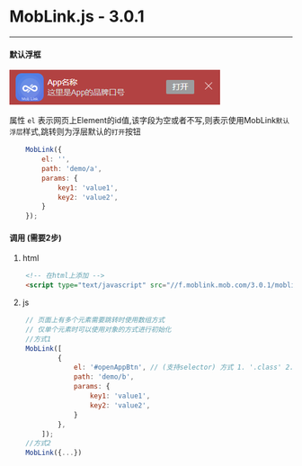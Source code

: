 <h1 class="bd-title" id="content">MobLink.js - 3.0.1</h1>

---
#### 默认浮框
![](ui.png)

属性 `el` 表示网页上Element的id值,该字段为空或者不写,则表示使用MobLink`默认浮层`样式,跳转则为浮层默认的`打开`按钮

```js
    MobLink({
        el: '',
        path: 'demo/a',
        params: {
            key1: 'value1',
            key2: 'value2',
        }
    });


```

#### 调用 (需要2步)
1. html
```html
    <!-- 在html上添加 -->
    <script type="text/javascript" src="//f.moblink.mob.com/3.0.1/moblink.js?appkey=您自己的AppKey"></script>
```
2. js
```js
    // 页面上有多个元素需要跳转时使用数组方式
    // 仅单个元素时可以使用对象的方式进行初始化
    //方式1
    MobLink([
            {
                el: '#openAppBtn', // (支持selector) 方式 1. '.class' 2. '#id1'  3. ['#id1','#id2']
                path: 'demo/b',
                params: {
                    key1: 'value1',
                    key2: 'value2',
                }
            },
        ]);
    //方式2
    MobLink({...})
```
